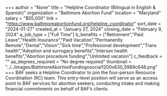 +++
author = "None"
title = "Helpline Coordinator (Bilingual in English & Spanish)"
organization = "Baltimore Abortion Fund"
location = "Maryland"
salary = "$55,000"
link = "https://www.baltimoreabortionfund.org/helpline_coordinator"
sort_date = "2024-01-27"
created_at = "January 27, 2024"
closing_date = "February 9, 2024"
a_job_type = ["Full Time"]
b_benefits = ["Retirement","Paid Leave","Health Insurance","Paid Vacation","Permanently Remote","Dental","Vision","Sick time","Professional development","Trans health","Adoption and surrogacy benefits","Intersex health benefits","Abortion procedure funding","Unlimited vacation"]
c_feedback = ""
aa_degrees_required = "No degree required"
thumbnail = "../../images/BaltimoreAbortionFundlogosocial1200x630_5969c648.png"
+++
BAF seeks a Helpline Coordinator to join the four-person Resource Coordination (RC) team. This entry-level position will serve as an access point to BAF services for abortion seekers, conducting intake and making financial commitments on behalf of BAF’s clients.
